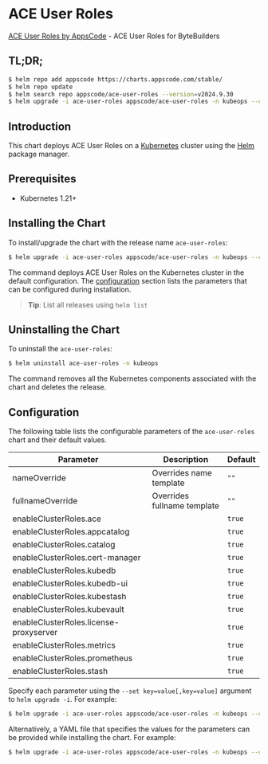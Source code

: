 # ACE User Roles

[ACE User Roles by AppsCode](https://github.com/kubeops/ui-server) - ACE User Roles for ByteBuilders

## TL;DR;

```bash
$ helm repo add appscode https://charts.appscode.com/stable/
$ helm repo update
$ helm search repo appscode/ace-user-roles --version=v2024.9.30
$ helm upgrade -i ace-user-roles appscode/ace-user-roles -n kubeops --create-namespace --version=v2024.9.30
```

## Introduction

This chart deploys ACE User Roles on a [Kubernetes](http://kubernetes.io) cluster using the [Helm](https://helm.sh) package manager.

## Prerequisites

- Kubernetes 1.21+

## Installing the Chart

To install/upgrade the chart with the release name `ace-user-roles`:

```bash
$ helm upgrade -i ace-user-roles appscode/ace-user-roles -n kubeops --create-namespace --version=v2024.9.30
```

The command deploys ACE User Roles on the Kubernetes cluster in the default configuration. The [configuration](#configuration) section lists the parameters that can be configured during installation.

> **Tip**: List all releases using `helm list`

## Uninstalling the Chart

To uninstall the `ace-user-roles`:

```bash
$ helm uninstall ace-user-roles -n kubeops
```

The command removes all the Kubernetes components associated with the chart and deletes the release.

## Configuration

The following table lists the configurable parameters of the `ace-user-roles` chart and their default values.

|               Parameter                |         Description         |      Default      |
|----------------------------------------|-----------------------------|-------------------|
| nameOverride                           | Overrides name template     | <code>""</code>   |
| fullnameOverride                       | Overrides fullname template | <code>""</code>   |
| enableClusterRoles.ace                 |                             | <code>true</code> |
| enableClusterRoles.appcatalog          |                             | <code>true</code> |
| enableClusterRoles.catalog             |                             | <code>true</code> |
| enableClusterRoles.cert-manager        |                             | <code>true</code> |
| enableClusterRoles.kubedb              |                             | <code>true</code> |
| enableClusterRoles.kubedb-ui           |                             | <code>true</code> |
| enableClusterRoles.kubestash           |                             | <code>true</code> |
| enableClusterRoles.kubevault           |                             | <code>true</code> |
| enableClusterRoles.license-proxyserver |                             | <code>true</code> |
| enableClusterRoles.metrics             |                             | <code>true</code> |
| enableClusterRoles.prometheus          |                             | <code>true</code> |
| enableClusterRoles.stash               |                             | <code>true</code> |


Specify each parameter using the `--set key=value[,key=value]` argument to `helm upgrade -i`. For example:

```bash
$ helm upgrade -i ace-user-roles appscode/ace-user-roles -n kubeops --create-namespace --version=v2024.9.30 --set -- generate from values file --
```

Alternatively, a YAML file that specifies the values for the parameters can be provided while
installing the chart. For example:

```bash
$ helm upgrade -i ace-user-roles appscode/ace-user-roles -n kubeops --create-namespace --version=v2024.9.30 --values values.yaml
```

